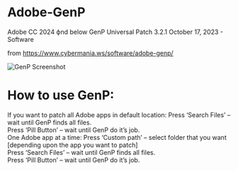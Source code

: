 # Adobe-GenP
Adobe CC 2024 фnd below GenP Universal Patch 3.2.1
October 17, 2023 - Software

from https://www.cybermania.ws/software/adobe-genp/

![GenP Screenshot](https://i.ibb.co/kDqWzp1/image.png)

# How to use GenP:

If you want to patch all Adobe apps in default location:
Press ‘Search Files’ – wait until GenP finds all files.<br>
Press ‘Pill Button’ – wait until GenP do it’s job.<br>
One Adobe app at a time:
Press ‘Custom path’ – select folder that you want [depending upon the app you want to patch]<br>
Press ‘Search Files’ – wait until GenP finds all files.<br>
Press ‘Pill Button’ – wait until GenP do it’s job.<br>
